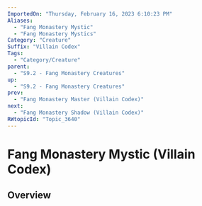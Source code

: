 ```yaml
---
ImportedOn: "Thursday, February 16, 2023 6:10:23 PM"
Aliases:
  - "Fang Monastery Mystic"
  - "Fang Monastery Mystics"
Category: "Creature"
Suffix: "Villain Codex"
Tags:
  - "Category/Creature"
parent:
  - "S9.2 - Fang Monastery Creatures"
up:
  - "S9.2 - Fang Monastery Creatures"
prev:
  - "Fang Monastery Master (Villain Codex)"
next:
  - "Fang Monastery Shadow (Villain Codex)"
RWtopicId: "Topic_3640"
---
```

# Fang Monastery Mystic (Villain Codex)
## Overview
